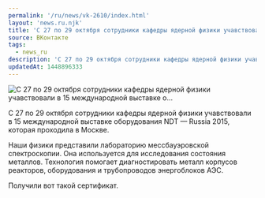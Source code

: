 ```yaml
---
permalink: '/ru/news/vk-2610/index.html'
layout: 'news.ru.njk'
title: 'С 27 по 29 октября сотрудники кафедры ядерной физики учавствовали в 15 международной выставке о'
source: ВКонтакте
tags:
  - news_ru
description: 'С 27 по 29 октября сотрудники кафедры ядерной физики учавствовали в 15 международной выставке о…'
updatedAt: 1448896333
---
```

![С 27 по 29 октября сотрудники кафедры ядерной физики учавствовали в 15 международной выставке о…](https://sun9-9.userapi.com/impf/c633522/v633522484/1bab/7G7MwN5PJb4.jpg?size=533x800&quality=96&proxy=1&sign=d1b2d656b7fa720b7d3ab5a79fda24b2&c_uniq_tag=3Z6fh0ViiD0VcYL9fVxIt4AoSAGMNeuJnKnEkGEAXZs&type=album)

С 27 по 29 октября сотрудники кафедры ядерной физики учавствовали в 15 международной выставке оборудования NDT — Russia 2015, которая проходила в Москве.

Наши физики представили лабораторию мессбауэровской спектроскопии. Она используется для исследования состояния металлов. Технология помогает диагностировать металл корпусов реакторов, оборудования и трубопроводов энергоблоков АЭС.

Получили вот такой сертификат.
